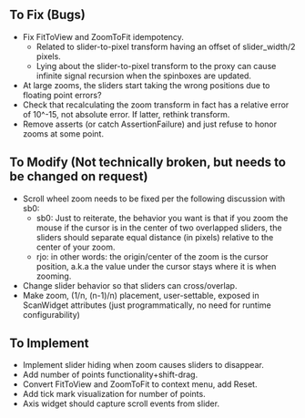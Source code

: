 ## To Fix (Bugs)
* Fix FitToView and ZoomToFit idempotency.
    * Related to slider-to-pixel transform having an offset of slider_width/2 pixels.
    * Lying about the slider-to-pixel transform to the proxy can cause infinite signal recursion when the spinboxes are updated.
* At large zooms, the sliders start taking the wrong positions due to floating point errors?
* Check that recalculating the zoom transform in fact has a relative error of 10^-15, not absolute error. If latter, rethink transform.
* Remove asserts (or catch AssertionFailure) and just refuse to honor zooms at some point.

## To Modify (Not technically broken, but needs to be changed on request)
* Scroll wheel zoom needs to be fixed per the following discussion with sb0:
    * sb0: Just to reiterate, the behavior you want is that if you zoom the mouse if the cursor is in the center of two overlapped sliders, the sliders should separate equal distance (in pixels) relative to the center of your zoom.
    * rjo: in other words: the origin/center of the zoom is the cursor position, a.k.a the value under the cursor stays where it is when zooming.
* Change slider behavior so that sliders can cross/overlap.
* Make zoom, (1/n, (n-1)/n) placement, user-settable, exposed in ScanWidget attributes (just programmatically, no need for runtime configurability)

## To Implement
* Implement slider hiding when zoom causes sliders to disappear.
* Add number of points functionality+shift-drag.
* Convert FitToView and ZoomToFit to context menu, add Reset.
* Add tick mark visualization for number of points.
* Axis widget should capture scroll events from slider.